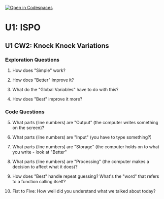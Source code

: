 [![Open in Codespaces](https://classroom.github.com/assets/launch-codespace-2972f46106e565e64193e422d61a12cf1da4916b45550586e14ef0a7c637dd04.svg)](https://classroom.github.com/open-in-codespaces?assignment_repo_id=18044884)
# U1: ISPO
## U1 CW2: Knock Knock Variations
### Exploration Questions

1. How does "Simple" work?
<!-- You ask a question, then "simple" write an answer and then it ends -->
2. How does "Better" improve it?
<!-- It has more variations for the answer -->
3. What do the "Global Variables" have to do with this?
<!-- They store the joke -->
4. How does "Best" improve it more?
<!-- If you don't give the expected answer it asks you again -->
   
### Code Questions
5. What parts (line numbers) are "Output" (the computer writes something on the screen)?

6. What parts (line numbers) are "Input" (you have to type something?)

7. What parts (line numbers) are "Storage" (the computer holds on to what you write - look at "Better"

8. What parts (line numbers) are "Processing" (the computer makes a decision to affect what it does)?

9. How does "Best" handle repeat guessing? What's the "word" that refers to a function calling itself?

10. Fist to Five:  How well did you understand what we talked about today?
